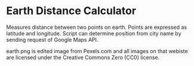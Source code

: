 # Earth Distance Calculator
Measures distance between two points on earth.
Points are expressed as latitude and longitude.
Script can determine position from city name by sending request of Google Maps API.

earth.png is edited image from Pexels.com and all images on that webiste are licensed under the Creative Commons Zero (CC0) license.


